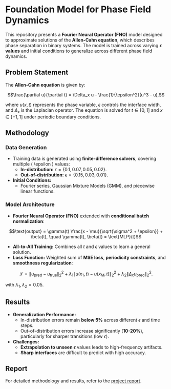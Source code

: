 # Foundation Model for Phase Field Dynamics  

This repository presents a **Fourier Neural Operator (FNO)** model designed to approximate solutions of the **Allen-Cahn equation**, which describes phase separation in binary systems. The model is trained across varying **$\epsilon$ values** and initial conditions to generalize across different phase field dynamics.

## Problem Statement  
The **Allen-Cahn equation** is given by:

```math
\frac{\partial u}{\partial t} = \Delta_x u - \frac{1}{\epsilon^2}(u^3 - u),
```

where $`u(x, t)`$ represents the phase variable, $`\epsilon`$ controls the interface width, and $`\Delta_x`$ is the Laplacian operator. The equation is solved for $`t \in [0,1]`$ and $`x \in [-1,1]`$ under periodic boundary conditions.

## Methodology  
### **Data Generation**
- Training data is generated using **finite-difference solvers**, covering multiple \( \epsilon \) values:  
  - **In-distribution:** $`\epsilon = \{0.1, 0.07, 0.05, 0.02\} `$.  
  - **Out-of-distribution:** $`\epsilon = \{0.15, 0.03, 0.01\} `$.  
- **Initial Conditions:**  
  - Fourier series, Gaussian Mixture Models (GMM), and piecewise linear functions.

### **Model Architecture**  
- **Fourier Neural Operator (FNO)** extended with **conditional batch normalization**:
```math
\text{output} = \gamma(t) \frac{x - \mu}{\sqrt{\sigma^2 + \epsilon}} + \beta(t), \quad \gamma(t), \beta(t) = \text{MLP}(t)
```
- **All-to-All Training:** Combines all $`t`$ and $`\epsilon`$ values to learn a general solution.  
- **Loss Function:** Weighted sum of **MSE loss**, **periodicity constraints**, and **smoothness regularization**:

```math
\mathcal{L} = \| u_{\text{pred}} - u_{\text{true}} \|_2^2 + \lambda_1 \| u(x_1, t) - u(x_M, t) \|_2^2 + \lambda_2 \| \Delta_x u_{\text{pred}} \|_2^2.
```
  with $`\lambda_1, \lambda_2 = 0.05 `$.

## Results  
- **Generalization Performance:**  
  - In-distribution errors remain **below 5%** across different $` \epsilon `$ and time steps.  
  - Out-of-distribution errors increase significantly (**10-20%**), particularly for sharper transitions (low $` \epsilon `$).  
- **Challenges:**  
  - **Extrapolation to unseen $` \epsilon `$** values leads to high-frequency artifacts.  
  - **Sharp interfaces** are difficult to predict with high accuracy.  

## Report  
For detailed methodology and results, refer to the [project report](foundational-neural-operator-report.pdf).

